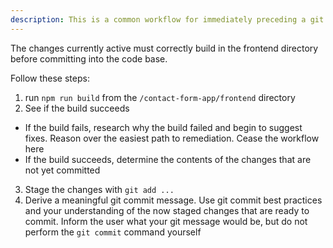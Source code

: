 ```yaml
---
description: This is a common workflow for immediately preceding a git commit. It builds and stages changes
---
```


The changes currently active must correctly build in the frontend directory before committing into the code base.

Follow these steps:
1. run `npm run build` from the `/contact-form-app/frontend` directory
2. See if the build succeeds
 - If the build fails, research why the build failed and begin to suggest fixes. Reason over the easiest path to remediation. Cease the workflow here
 - If the build succeeds, determine the contents of the changes that are not yet committed
3. Stage the changes with `git add ...`
4. Derive a meaningful git commit message. Use git commit best practices and your understanding of the now staged changes that are ready to commit. Inform the user what your git message would be, but do not perform the `git commit` command yourself